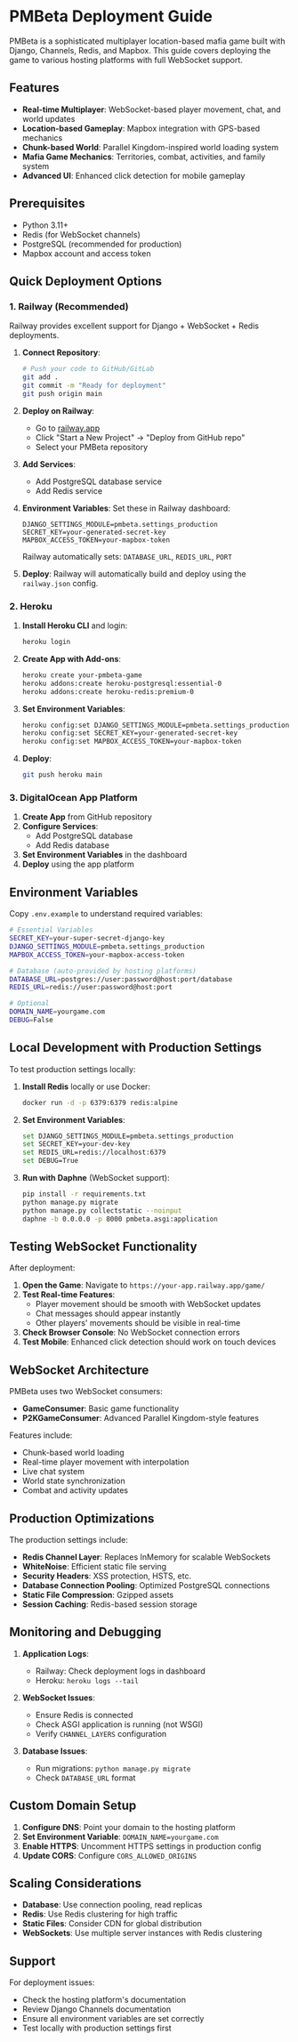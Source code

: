 # PMBeta Deployment Guide

PMBeta is a sophisticated multiplayer location-based mafia game built with Django, Channels, Redis, and Mapbox. This guide covers deploying the game to various hosting platforms with full WebSocket support.

## Features

- **Real-time Multiplayer**: WebSocket-based player movement, chat, and world updates
- **Location-based Gameplay**: Mapbox integration with GPS-based mechanics  
- **Chunk-based World**: Parallel Kingdom-inspired world loading system
- **Mafia Game Mechanics**: Territories, combat, activities, and family system
- **Advanced UI**: Enhanced click detection for mobile gameplay

## Prerequisites

- Python 3.11+
- Redis (for WebSocket channels)
- PostgreSQL (recommended for production)
- Mapbox account and access token

## Quick Deployment Options

### 1. Railway (Recommended)

Railway provides excellent support for Django + WebSocket + Redis deployments.

1. **Connect Repository**:
   ```bash
   # Push your code to GitHub/GitLab
   git add .
   git commit -m "Ready for deployment"
   git push origin main
   ```

2. **Deploy on Railway**:
   - Go to [railway.app](https://railway.app)
   - Click "Start a New Project" → "Deploy from GitHub repo"
   - Select your PMBeta repository

3. **Add Services**:
   - Add PostgreSQL database service
   - Add Redis service  

4. **Environment Variables**:
   Set these in Railway dashboard:
   ```
   DJANGO_SETTINGS_MODULE=pmbeta.settings_production
   SECRET_KEY=your-generated-secret-key
   MAPBOX_ACCESS_TOKEN=your-mapbox-token
   ```
   
   Railway automatically sets: `DATABASE_URL`, `REDIS_URL`, `PORT`

5. **Deploy**: Railway will automatically build and deploy using the `railway.json` config.

### 2. Heroku

1. **Install Heroku CLI** and login:
   ```bash
   heroku login
   ```

2. **Create App with Add-ons**:
   ```bash
   heroku create your-pmbeta-game
   heroku addons:create heroku-postgresql:essential-0
   heroku addons:create heroku-redis:premium-0
   ```

3. **Set Environment Variables**:
   ```bash
   heroku config:set DJANGO_SETTINGS_MODULE=pmbeta.settings_production
   heroku config:set SECRET_KEY=your-generated-secret-key
   heroku config:set MAPBOX_ACCESS_TOKEN=your-mapbox-token
   ```

4. **Deploy**:
   ```bash
   git push heroku main
   ```

### 3. DigitalOcean App Platform

1. **Create App** from GitHub repository
2. **Configure Services**:
   - Add PostgreSQL database
   - Add Redis database
3. **Set Environment Variables** in the dashboard
4. **Deploy** using the app platform

## Environment Variables

Copy `.env.example` to understand required variables:

```bash
# Essential Variables
SECRET_KEY=your-super-secret-django-key
DJANGO_SETTINGS_MODULE=pmbeta.settings_production
MAPBOX_ACCESS_TOKEN=your-mapbox-access-token

# Database (auto-provided by hosting platforms)
DATABASE_URL=postgres://user:password@host:port/database
REDIS_URL=redis://user:password@host:port

# Optional
DOMAIN_NAME=yourgame.com
DEBUG=False
```

## Local Development with Production Settings

To test production settings locally:

1. **Install Redis** locally or use Docker:
   ```bash
   docker run -d -p 6379:6379 redis:alpine
   ```

2. **Set Environment Variables**:
   ```bash
   set DJANGO_SETTINGS_MODULE=pmbeta.settings_production
   set SECRET_KEY=your-dev-key
   set REDIS_URL=redis://localhost:6379
   set DEBUG=True
   ```

3. **Run with Daphne** (WebSocket support):
   ```bash
   pip install -r requirements.txt
   python manage.py migrate
   python manage.py collectstatic --noinput
   daphne -b 0.0.0.0 -p 8000 pmbeta.asgi:application
   ```

## Testing WebSocket Functionality

After deployment:

1. **Open the Game**: Navigate to `https://your-app.railway.app/game/`
2. **Test Real-time Features**:
   - Player movement should be smooth with WebSocket updates
   - Chat messages should appear instantly
   - Other players' movements should be visible in real-time
3. **Check Browser Console**: No WebSocket connection errors
4. **Test Mobile**: Enhanced click detection should work on touch devices

## WebSocket Architecture

PMBeta uses two WebSocket consumers:

- **GameConsumer**: Basic game functionality
- **P2KGameConsumer**: Advanced Parallel Kingdom-style features

Features include:
- Chunk-based world loading
- Real-time player movement with interpolation
- Live chat system
- World state synchronization
- Combat and activity updates

## Production Optimizations

The production settings include:

- **Redis Channel Layer**: Replaces InMemory for scalable WebSockets
- **WhiteNoise**: Efficient static file serving
- **Security Headers**: XSS protection, HSTS, etc.  
- **Database Connection Pooling**: Optimized PostgreSQL connections
- **Static File Compression**: Gzipped assets
- **Session Caching**: Redis-based session storage

## Monitoring and Debugging

1. **Application Logs**:
   - Railway: Check deployment logs in dashboard
   - Heroku: `heroku logs --tail`

2. **WebSocket Issues**:
   - Ensure Redis is connected
   - Check ASGI application is running (not WSGI)
   - Verify `CHANNEL_LAYERS` configuration

3. **Database Issues**:
   - Run migrations: `python manage.py migrate`
   - Check `DATABASE_URL` format

## Custom Domain Setup

1. **Configure DNS**: Point your domain to the hosting platform
2. **Set Environment Variable**: `DOMAIN_NAME=yourgame.com`  
3. **Enable HTTPS**: Uncomment HTTPS settings in production config
4. **Update CORS**: Configure `CORS_ALLOWED_ORIGINS`

## Scaling Considerations

- **Database**: Use connection pooling, read replicas
- **Redis**: Use Redis clustering for high traffic
- **Static Files**: Consider CDN for global distribution  
- **WebSockets**: Use multiple server instances with Redis clustering

## Support

For deployment issues:
- Check the hosting platform's documentation
- Review Django Channels documentation
- Ensure all environment variables are set correctly
- Test locally with production settings first
